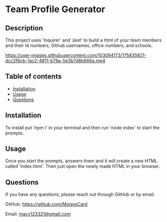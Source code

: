 # Team Profile Generator
  
  
  ## Description
  This project uses 'Inquirer' and 'Jest' to build a html of your team members and their Id numbers, Github usernames, office numbers, and schools.
  

https://user-images.githubusercontent.com/103094173/175835821-dcc2f6cb-1ac2-4811-b79a-5e3b7d8b666a.mp4



  ## Table of contents
  * [Installation](#installation)
  * [Usage](#usage)
  * [Questions](#questions)
  
  ## Installation
  To install put 'npm i' in your terminal and then run 'node index' to start the prompts.

  ## Usage 
  Once you start the prompts, answers them and it will create a new HTML called 'index.html'. Then just open the newly made HTML in your browser.

  ## Questions
  If you have any questions, please reach out through GitHub or by email.

  GitHub: https://github.com/MoisesCard

  Email: macv123321@gmail.com

